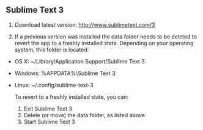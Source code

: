 ## Sublime Text 3

1. Download latest version: http://www.sublimetext.com/3

2. If a previous version was installed the data folder needs to be deleted to revert the app to a freshly installed state. Depending on your operating system, this folder is located:
  * OS X: ~/Library/Application Support/Sublime Text 3
  * Windows: %APPDATA%\Sublime Text 3
  * Linux: ~/.config/sublime-text-3

    To revert to a freshly installed state, you can:

    1. Exit Sublime Text 3
    2. Delete (or move) the data folder, as listed above
    3. Start Sublime Text 3
